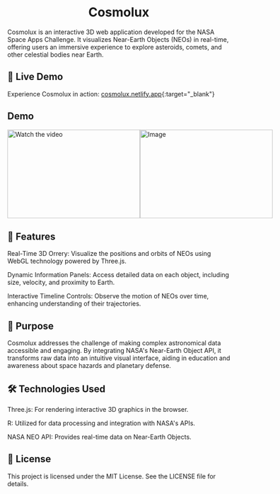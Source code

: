 <h1 align="center">Cosmolux</h1>

Cosmolux is an interactive 3D web application developed for the NASA Space Apps Challenge. It visualizes Near-Earth Objects (NEOs) in real-time, offering users an immersive experience to explore asteroids, comets, and other celestial bodies near Earth.

## 🔗 Live Demo
Experience Cosmolux in action: [cosmolux.netlify.app](https://cosmolux.netlify.app){:target="_blank"}

## Demo
<div style="display: flex; align-items: center; justify-content: space-between;">
    <a href="https://youtu.be/dq9ZfvG0D70" target="_blank" title="Click to watch the video">
        <img src="http://img.youtube.com/vi/dq9ZfvG0D70/0.jpg" alt="Watch the video" style="width: 300px; height: 200px;"/>
    </a>
    <img src="https://github.com/user-attachments/assets/9c3996b4-6e91-49c6-8f37-53e1796735d2" alt="Image" style="width: 300px; height: 200px;"/>
</div>


## 🌌 Features
Real-Time 3D Orrery: Visualize the positions and orbits of NEOs using WebGL technology powered by Three.js.

Dynamic Information Panels: Access detailed data on each object, including size, velocity, and proximity to Earth.

Interactive Timeline Controls: Observe the motion of NEOs over time, enhancing understanding of their trajectories.

## 🚀 Purpose
Cosmolux addresses the challenge of making complex astronomical data accessible and engaging. By integrating NASA's Near-Earth Object API, it transforms raw data into an intuitive visual interface, aiding in education and awareness about space hazards and planetary defense.

## 🛠️ Technologies Used
Three.js: For rendering interactive 3D graphics in the browser.

R: Utilized for data processing and integration with NASA's APIs.

NASA NEO API: Provides real-time data on Near-Earth Objects.

## 📄 License
This project is licensed under the MIT License. See the LICENSE file for details.
